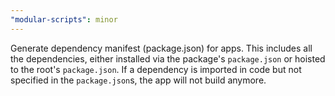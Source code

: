 ```yaml
---
"modular-scripts": minor
---
```


Generate dependency manifest (package.json) for apps. This includes all the dependencies, either installed via the package's `package.json` or hoisted to the root's `package.json`.
If a dependency is imported in code but not specified in the `package.json`s, the app will not build anymore.
